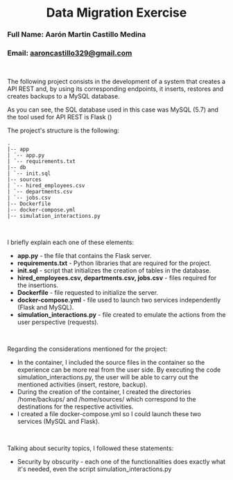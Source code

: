 # <center> Data Migration Exercise </center> 
### Full Name: Aarón Martin Castillo Medina 
### Email: aaroncastillo329@gmail.com

<br>

The following project consists in the development of a system that creates a API REST and, by using its corresponding endpoints,
it inserts, restores and creates backups to a MySQL database.

As you can see, the SQL database used in this case was MySQL (5.7) and the tool used for API REST is Flask () 

The project's structure is the following: 

```
.
|-- app
| ´-- app.py 
| ´-- requirements.txt 
|-- db 
| `-- init.sql
|-- sources
| `-- hired_employees.csv
| `-- departments.csv
| `-- jobs.csv
|-- Dockerfile
|-- docker-compose.yml
|-- simulation_interactions.py

```

<br>

I briefly explain each one of these elements: 

* **app.py** - the file that contains the Flask server. 
* **requirements.txt** - Python libraries that are required for the project. 
* **init.sql** - script that initializes the creation of tables in the database. 
* **hired_employees.csv, departments.csv, jobs.csv** - files required for the insertions. 
* **Dockerfile** - file requested to initialize the server.
* **docker-compose.yml** - file used to launch two services independently (Flask and MySQL).
* **simulation_interactions.py** - file created to emulate the actions from the user perspective (requests).

<br>

Regarding the considerations mentioned for the project:

* In the container, I included the source files in the container so the experience can be more real from the user side. By executing the code simulation_interactions.py, the user will be able to carry out the mentioned activities (insert, restore, backup).
* During the creation of the container, I created the directories /home/backups/ and /home/sources/ which correspond to the destinations for the respective activities.
* I created a file docker-compose.yml so I could launch these two services (MySQL and Flask).

<br>

Talking about security topics, I followed these statements: 

* Security by obscurity - each one of the functionalities does exactly what it's needed, even the script simulation_interactions.py




